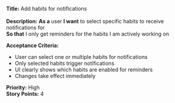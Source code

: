 **Title:** Add habits for notifications <br>  
**Description:** **As a** user **I want** to select specific habits to receive notifications for  
**So that** I only get reminders for the habits I am actively working on  

**Acceptance Criteria:**  
- User can select one or multiple habits for notifications  
- Only selected habits trigger notifications  
- UI clearly shows which habits are enabled for reminders  
- Changes take effect immediately  

**Priority:** High  
**Story Points:** 4  
